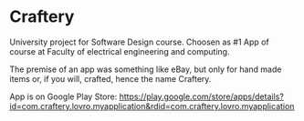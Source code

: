 # Craftery
University project for Software Design course. Choosen as #1 App of course at Faculty of electrical engineering and computing.

The premise of an app was something like eBay, but only for hand made items or, if you will, crafted, hence the name Craftery.

App is on Google Play Store:
https://play.google.com/store/apps/details?id=com.craftery.lovro.myapplication&rdid=com.craftery.lovro.myapplication

